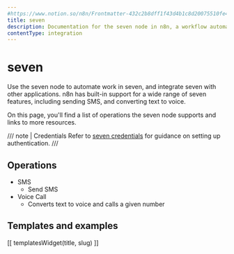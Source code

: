 ```yaml
---
#https://www.notion.so/n8n/Frontmatter-432c2b8dff1f43d4b1c8d20075510fe4
title: seven
description: Documentation for the seven node in n8n, a workflow automation platform. Includes details of operations and configuration, and links to examples and credentials information.
contentType: integration
---
```


# seven

Use the seven node to automate work in seven, and integrate seven with other applications. n8n has built-in support for a wide range of seven features, including sending SMS, and converting text to voice. 

On this page, you'll find a list of operations the seven node supports and links to more resources.

/// note | Credentials
Refer to [seven credentials](/integrations/builtin/credentials/sms77/) for guidance on setting up authentication. 
///

## Operations

* SMS
    * Send SMS
* Voice Call
    * Converts text to voice and calls a given number

## Templates and examples

<!-- see https://www.notion.so/n8n/Pull-in-templates-for-the-integrations-pages-37c716837b804d30a33b47475f6e3780 -->
[[ templatesWidget(title, slug) ]]
